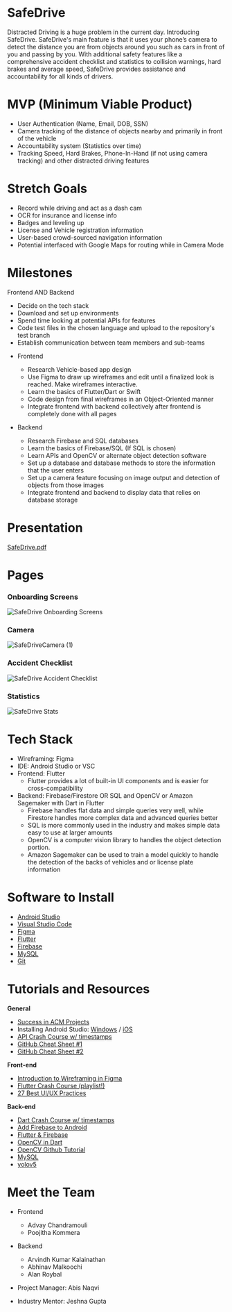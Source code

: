 # SafeDrive

Distracted Driving is a huge problem in the current day. Introducing SafeDrive. SafeDrive's main feature is that it uses your phone’s camera to detect the distance you are from objects around you such as cars in front of you and passing by you. With additional safety features like a comprehensive accident checklist and statistics to collision warnings, hard brakes and average speed, SafeDrive provides assistance and accountability for all kinds of drivers.

# MVP (Minimum Viable Product)

* User Authentication (Name, Email, DOB, SSN)
* Camera tracking of the distance of objects nearby and primarily in front of the vehicle
* Accountability system (Statistics over time)
* Tracking Speed, Hard Brakes, Phone-In-Hand (if not using camera tracking) and other distracted driving features

# Stretch Goals

* Record while driving and act as a dash cam
* OCR for insurance and license info
* Badges and leveling up
* License and Vehicle registration information
* User-based crowd-sourced navigation information
* Potential interfaced with Google Maps for routing while in Camera Mode

# Milestones
Frontend AND Backend
  - Decide on the tech stack
  - Download and set up environments
  - Spend time looking at potential APIs for features 
  - Code test files in the chosen language and upload to the repository's test branch
  - Establish communication between team members and sub-teams
  
* Frontend
  - Research Vehicle-based app design
  - Use Figma to draw up wireframes and edit until a finalized look is reached. Make wireframes interactive.
  - Learn the basics of Flutter/Dart or Swift
  - Code design from final wireframes in an Object-Oriented manner
  - Integrate frontend with backend collectively after frontend is completely done with all pages
  
* Backend
  - Research Firebase and SQL databases
  - Learn the basics of Firebase/SQL (If SQL is chosen)
  - Learn APIs and OpenCV or alternate object detection software
  - Set up a database and database methods to store the information that the user enters
  - Set up a camera feature focusing on image output and detection of objects from those images
  - Integrate frontend and backend to display data that relies on database storage

# Presentation
[SafeDrive.pdf](https://github.com/acm-projects/SafeDrive/files/13537910/SafeDrive.pdf)


# Pages
### Onboarding Screens
![SafeDrive Onboarding Screens](https://github.com/acm-projects/SafeDrive/assets/78606776/6781a1e8-47f6-4ada-b145-97834b72a5b2)

### Camera
![SafeDriveCamera (1)](https://github.com/acm-projects/SafeDrive/assets/78606776/b8505c33-69e7-459e-814f-8e9afa1122cb)

### Accident Checklist
![SafeDrive Accident Checklist](https://github.com/acm-projects/SafeDrive/assets/78606776/380103b1-0fe6-45ab-8533-279a01eb6bfd)

### Statistics
![SafeDrive Stats](https://github.com/acm-projects/SafeDrive/assets/78606776/04345360-3269-4945-868d-68f33b68d59c)

# Tech Stack
* Wireframing: Figma
* IDE: Android Studio or VSC
* Frontend: Flutter
  * Flutter provides a lot of built-in UI components and is easier for cross-compatibility
* Backend: Firebase/Firestore OR SQL and OpenCV or Amazon Sagemaker with Dart in Flutter
  * Firebase handles flat data and simple queries very well, while Firestore handles more complex data and advanced queries better
  * SQL is more commonly used in the industry and makes simple data easy to use at larger amounts
  * OpenCV is a computer vision library to handles the object detection portion.
  * Amazon Sagemaker can be used to train a model quickly to handle the detection of the backs of vehicles and or license plate information

# Software to Install
  - [Android Studio](https://developer.android.com/studio/install)
  - [Visual Studio Code](https://code.visualstudio.com/)
  - [Figma](https://www.figma.com/downloads/)
  - [Flutter](https://docs.flutter.dev/get-started/install)
  - [Firebase](https://firebase.google.com/docs/cli)
  - [MySQL](https://www.mysql.com/downloads)
  - [Git](https://git-scm.com/downloads)
  
# Tutorials and Resources  
  **General**
  - [Success in ACM Projects](https://docs.google.com/document/d/18Zi3DrKG5e6g5Bojr8iqxIu6VIGl86YBSFlsnJnlM88/edit#heading=h.ky82xv3vtbpi)
  - Installing Android Studio: [Windows](https://www.youtube.com/watch?v=0zx_eFyHRU0) / [iOS](https://www.youtube.com/watch?v=ri90tcQL-Aw)
  - [API Crash Course w/ timestamps](https://www.youtube.com/watch?v=GZvSYJDk-us)
  - [GitHub Cheat Sheet #1](https://education.github.com/git-cheat-sheet-education.pdf)
  - [GitHub Cheat Sheet #2](https://drive.google.com/file/d/1OddwoSvNJ3dQuEBw3RERieMXmOicif9_/view)
  
  **Front-end**
  - [Introduction to Wireframing in Figma](https://www.youtube.com/watch?v=6t_dYhXyYjI)
  - [Flutter Crash Course (playlist!)](https://www.youtube.com/playlist?list=PL4cUxeGkcC9jLYyp2Aoh6hcWuxFDX6PBJ)
  - [27 Best UI/UX Practices](https://729solutions.com/ux-ui-best-practices/)
  
  **Back-end**
  - [Dart Crash Course w/ timestamps](https://www.youtube.com/watch?v=5xlVP04905w)
  - [Add Firebase to Android](https://firebase.google.com/docs/android/setup)
  - [Flutter & Firebase](https://www.youtube.com/watch?v=sfA3NWDBPZ4&list=PL4cUxeGkcC9j--TKIdkb3ISfRbJeJYQwC)
  - [OpenCV in Dart](https://pub.dev/documentation/opencv_4/latest)
  - [OpenCV Github Tutorial](https://github.com/westracer/flutter_native_opencv)
  - [MySQL](https://pub.dev/packages/mysql1)
  - [yolov5](https://github.com/ultralytics/yolov5/releases)
  
  # Meet the Team
  
  * Frontend
    * Advay	Chandramouli
    * Poojitha Kommera
      
  * Backend
    * Arvindh Kumar	Kalainathan
    * Abhinav	Malkoochi
    * Alan Roybal
      
  * Project Manager: Abis Naqvi
    
  * Industry Mentor: Jeshna Gupta
